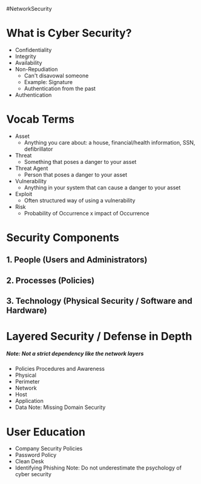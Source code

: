 #NetworkSecurity
# What is Cyber Security?
- Confidentiality
- Integrity
- Availability 
- Non-Repudiation
	- Can't disavowal someone
	- Example: Signature
	- Authentication from the past
- Authentication

# Vocab Terms
- Asset
	- Anything you care about: a house, financial/health information, SSN, defibrillator
- Threat
	- Something that poses a danger to your asset
- Threat Agent
	- Person that poses a danger to your asset
- Vulnerability
	- Anything in your system that can cause a danger to your asset
- Exploit
	- Often structured way of using a vulnerability
- Risk
	- Probability of Occurrence x impact of Occurrence 

# Security Components
## 1. People (Users and Administrators)
## 2. Processes (Policies)
## 3. Technology (Physical Security / Software and Hardware)

# Layered Security / Defense in Depth
##### Note: Not a strict dependency like the network layers
- Policies Procedures and Awareness
- Physical
- Perimeter
- Network
- Host
- Application
- Data
Note: Missing Domain Security

# User Education
- Company Security Policies
- Password Policy
- Clean Desk
- Identifying Phishing
Note: Do not underestimate the psychology of cyber security